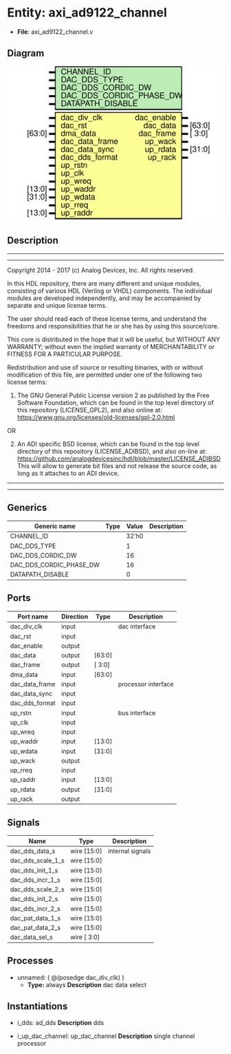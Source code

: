 # Entity: axi_ad9122_channel

- **File**: axi_ad9122_channel.v
## Diagram

![Diagram](axi_ad9122_channel.svg "Diagram")
## Description

 ***************************************************************************
 ***************************************************************************
 Copyright 2014 - 2017 (c) Analog Devices, Inc. All rights reserved.

 In this HDL repository, there are many different and unique modules, consisting
 of various HDL (Verilog or VHDL) components. The individual modules are
 developed independently, and may be accompanied by separate and unique license
 terms.

 The user should read each of these license terms, and understand the
 freedoms and responsibilities that he or she has by using this source/core.

 This core is distributed in the hope that it will be useful, but WITHOUT ANY
 WARRANTY; without even the implied warranty of MERCHANTABILITY or FITNESS FOR
 A PARTICULAR PURPOSE.

 Redistribution and use of source or resulting binaries, with or without modification
 of this file, are permitted under one of the following two license terms:

   1. The GNU General Public License version 2 as published by the
      Free Software Foundation, which can be found in the top level directory
      of this repository (LICENSE_GPL2), and also online at:
      <https://www.gnu.org/licenses/old-licenses/gpl-2.0.html>

 OR

   2. An ADI specific BSD license, which can be found in the top level directory
      of this repository (LICENSE_ADIBSD), and also on-line at:
      https://github.com/analogdevicesinc/hdl/blob/master/LICENSE_ADIBSD
      This will allow to generate bit files and not release the source code,
      as long as it attaches to an ADI device.

 ***************************************************************************
 ***************************************************************************

## Generics

| Generic name            | Type | Value | Description |
| ----------------------- | ---- | ----- | ----------- |
| CHANNEL_ID              |      | 32'h0 |             |
| DAC_DDS_TYPE            |      | 1     |             |
| DAC_DDS_CORDIC_DW       |      | 16    |             |
| DAC_DDS_CORDIC_PHASE_DW |      | 16    |             |
| DATAPATH_DISABLE        |      | 0     |             |
## Ports

| Port name      | Direction | Type   | Description          |
| -------------- | --------- | ------ | -------------------- |
| dac_div_clk    | input     |        |  dac interface       |
| dac_rst        | input     |        |                      |
| dac_enable     | output    |        |                      |
| dac_data       | output    | [63:0] |                      |
| dac_frame      | output    | [ 3:0] |                      |
| dma_data       | input     | [63:0] |                      |
| dac_data_frame | input     |        |  processor interface |
| dac_data_sync  | input     |        |                      |
| dac_dds_format | input     |        |                      |
| up_rstn        | input     |        |  bus interface       |
| up_clk         | input     |        |                      |
| up_wreq        | input     |        |                      |
| up_waddr       | input     | [13:0] |                      |
| up_wdata       | input     | [31:0] |                      |
| up_wack        | output    |        |                      |
| up_rreq        | input     |        |                      |
| up_raddr       | input     | [13:0] |                      |
| up_rdata       | output    | [31:0] |                      |
| up_rack        | output    |        |                      |
## Signals

| Name              | Type        | Description        |
| ----------------- | ----------- | ------------------ |
| dac_dds_data_s    | wire [15:0] |  internal signals  |
| dac_dds_scale_1_s | wire [15:0] |                    |
| dac_dds_init_1_s  | wire [15:0] |                    |
| dac_dds_incr_1_s  | wire [15:0] |                    |
| dac_dds_scale_2_s | wire [15:0] |                    |
| dac_dds_init_2_s  | wire [15:0] |                    |
| dac_dds_incr_2_s  | wire [15:0] |                    |
| dac_pat_data_1_s  | wire [15:0] |                    |
| dac_pat_data_2_s  | wire [15:0] |                    |
| dac_data_sel_s    | wire [ 3:0] |                    |
## Processes
- unnamed: ( @(posedge dac_div_clk) )
  - **Type:** always
**Description**
 dac data select 
## Instantiations

- i_dds: ad_dds
**Description**
 dds

- i_up_dac_channel: up_dac_channel
**Description**
 single channel processor

